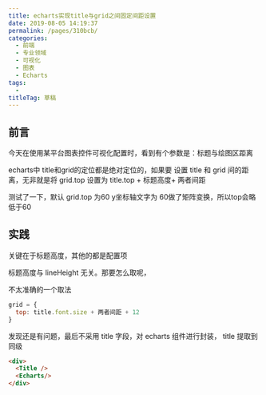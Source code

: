 ```yaml
---
title: echarts实现title与grid之间固定间距设置
date: 2019-08-05 14:19:37
permalink: /pages/310bcb/
categories: 
  - 前端
  - 专业领域
  - 可视化
  - 图表
  - Echarts
tags: 
  - 
titleTag: 草稿
---
```

## 前言

今天在使用某平台图表控件可视化配置时，看到有个参数是：标题与绘图区距离

echarts中 title和grid的定位都是绝对定位的，如果要 设置 title 和 grid 间的距离，无非就是将 grid.top 设置为 title.top + 标题高度+ 两者间距

测试了一下，默认 grid.top 为60 y坐标轴文字为 60做了矩阵变换，所以top会略低于60

## 实践

关键在于标题高度，其他的都是配置项

标题高度与 lineHeight 无关。那要怎么取呢，

不太准确的一个取法
```js
grid = {
  top: title.font.size + 两者间距 + 12
}
```

发现还是有问题，最后不采用 title 字段，对 echarts 组件进行封装， title 提取到同级
```html
<div>
  <Title />
  <Echarts/>
</div>
```